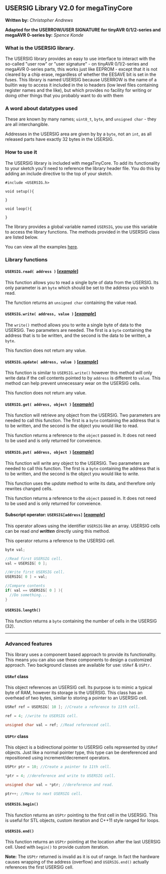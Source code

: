 ## **USERSIG Library V2.0** for megaTinyCore

**Written by:** _Christopher Andrews_

**Adapted for the USERROW/USER SIGNATURE for tinyAVR 0/1/2-series and megaAVR 0-series by:** _Spence Konde_

### **What is the USERSIG library.**

The USERSIG library provides an easy to use interface to interact with the so-called "user row" or "user signature" - on tinyAVR 0/1/2-series and megaAVR 0-series parts, this works just like EEPROM - except that it is not cleared by a chip erase, regardless of whether the EESAVE bit is set in the fuses. This library is named USERSIG because USERROW is the name of a builtin way to access it included in the io headers (low level files containing register names and the like), but which provides no facility for writing or doing other things that you probably want to do with them

### A word about datatypes used
These are known by many names; `uint8_t`, `byte`, and `unsigned char` - they are all interchangible.

Addresses in the USERSIG area are given by by a `byte`, not an `int`, as all released parts have exactly 32 bytes in the USERSIG.

### **How to use it**
The USERSIG library is included with megaTinyCore. To add its functionality to your sketch you'll need to reference the library header file. You do this by adding an include directive to the top of your sketch.

```Arduino
#include <USERSIG.h>

void setup(){

}

void loop(){

}

```

The library provides a global variable named `USERSIG`, you use this variable to access the library functions. The methods provided in the USERSIG class are listed below.

You can view all the examples [here](examples/).

### **Library functions**

#### **`USERSIG.read( address )`** [[_example_]](examples/userrow_read/userrow_read.ino)

This function allows you to read a single byte of data from the USERSIG.
Its only parameter is an `byte` which should be set to the address you wish to read.

The function returns an `unsigned char` containing the value read.

#### **`USERSIG.write( address, value )`** [[_example_]](examples/userrow_write/userrow_write.ino)

The `write()` method allows you to write a single byte of data to the USERSIG.
Two parameters are needed. The first is a `byte` containing the address that is to be written, and the second is the data to be written, a `byte`.

This function does not return any value.

#### **`USERSIG.update( address, value )`** [[_example_]](examples/userrow_update/userrow_update.ino)

This function is similar to `USERSIG.write()` however this method will only write data if the cell contents pointed to by `address` is different to `value`. This method can help prevent unnecessary wear on the USERSIG cells.

This function does not return any value.

#### **`USERSIG.get( address, object )`** [[_example_]](examples/userrow_get/userrow_get.ino)

This function will retrieve any object from the USERSIG.
Two parameters are needed to call this function. The first is a `byte` containing the address that is to be written, and the second is the object you would like to read.

This function returns a reference to the `object` passed in. It does not need to be used and is only returned for conveience.

#### **`USERSIG.put( address, object )`** [[_example_]](examples/userrow_put/userrow_put.ino)

This function will write any object to the USERSIG.
Two parameters are needed to call this function. The first is a `byte` containing the address that is to be written, and the second is the object you would like to write.

This function uses the _update_ method to write its data, and therefore only rewrites changed cells.

This function returns a reference to the `object` passed in. It does not need to be used and is only returned for conveience.

#### **Subscript operator: `USERSIG[address]`** [[_example_]](examples/userrow_crc/userrow_crc.ino)

This operator allows using the identifier `USERSIG` like an array.
USERSIG cells can be read _and_ **_written_** directly using this method.

This operator returns a reference to the USERSIG cell.

```c++
byte val;

//Read first USERSIG cell.
val = USERSIG[ 0 ];

//Write first USERSIG cell.
USERSIG[ 0 ] = val;

//Compare contents
if( val == USERSIG[ 0 ] ){
  //Do something...
}
```

#### **`USERSIG.length()`**

This function returns a `byte` containing the number of cells in the USERSIG (32).

---

### **Advanced features**

This library uses a component based approach to provide its functionality. This means you can also use these components to design a customized approach. Two background classes are available for use: `USRef` & `USPtr`.

#### **`USRef` class**

This object references an USERSIG cell.
Its purpose is to mimic a typical byte of RAM, however its storage is the USERSIG.
This class has an overhead of two bytes, similar to storing a pointer to an USERSIG cell.

```C++
USRef ref = USERSIG[ 10 ]; //Create a reference to 11th cell.

ref = 4; //write to USERSIG cell.

unsigned char val = ref; //Read referenced cell.
```

#### **`USPtr` class**

This object is a bidirectional pointer to USERSIG cells represented by `USRef` objects.
Just like a normal pointer type, this type can be dereferenced and repositioned using
increment/decrement operators.

```C++
USPtr ptr = 10; //Create a pointer to 11th cell.

*ptr = 4; //dereference and write to USERSIG cell.

unsigned char val = *ptr; //dereference and read.

ptr++; //Move to next USERSIG cell.
```

#### **`USERSIG.begin()`**

This function returns an `USPtr` pointing to the first cell in the USERSIG.
This is useful for STL objects, custom iteration and C++11 style ranged for loops.

#### **`USERSIG.end()`**

This function returns an `USPtr` pointing at the location after the last USERSIG cell.
Used with `begin()` to provide custom iteration.

**Note:** The `USPtr` returned is invalid as it is out of range. In fact the hardware causes wrapping of the address (overflow) and `USERSIG.end()` actually references the first USERSIG cell.
